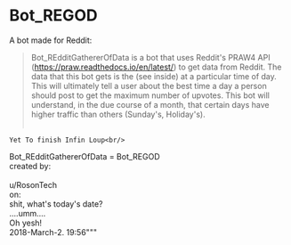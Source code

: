 # Bot_REGOD
A bot made for Reddit:
>  Bot_REdditGathererOfData is a bot that uses Reddit's PRAW4 API (https://praw.readthedocs.io/en/latest/) to get data from Reddit.
>  The data that this bot gets is the <popularity> (see inside) at a particular time of day. This will ultimately tell a user about the 
>  best time a day a person should post to get the maximum number of upvotes. This bot will understand, in the due course of a month, 
>  that certain days have higher traffic than others (Sunday's, Holiday's). <br><br/>
	
	Yet To finish Infin Loup<br/>

Bot_REdditGathererOfData = Bot_REGOD<br/>
created by:<br/><br/>
u/RosonTech<br/>
on:<br/>
shit, what's today's date?<br/>
....umm....<br/>
Oh yesh!<br/>
2018-March-2. 19:56"""<br/>
